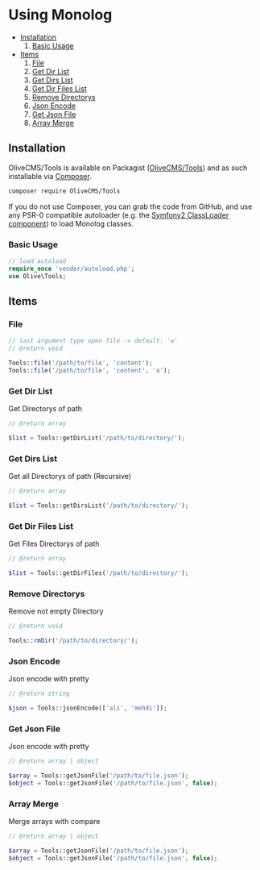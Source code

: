 # Using Monolog

- [Installation](#installation)
  1. [Basic Usage](#basic-usage)
- [Items](#items)
  1. [File](#file)
  2. [Get Dir List](#get-dir-list)
  3. [Get Dirs List](#get-dirs-list)
  4. [Get Dir Files List](#get-dir-files-list)
  5. [Remove Directorys](#remove-directorys)
  6. [Json Encode](#json-encode)
  7. [Get Json File](#get-json-file)
  8. [Array Merge](#array-merge)

## Installation

OliveCMS/Tools is available on Packagist ([OliveCMS/Tools](http://packagist.org/packages/OliveCMS/Tools)) and as such installable via [Composer](http://getcomposer.org/).

```bash
composer require OliveCMS/Tools
```

If you do not use Composer, you can grab the code from GitHub, and use any PSR-0 compatible autoloader (e.g. the [Symfony2 ClassLoader component](https://github.com/symfony/ClassLoader)) to load Monolog classes.


### Basic Usage

``` php
// load autoload
require_once 'vendor/autoload.php';
use Olive\Tools;
```

## Items


### File

``` php
// last argument type open file -> default: 'w'
// @return void

Tools::file('/path/to/file', 'content');
Tools::file('/path/to/file', 'content', 'a');
```

### Get Dir List

Get Directorys of path

``` php
// @return array

$list = Tools::getDirList('/path/to/directory/');
```

### Get Dirs List

Get all Directorys of path (Recursive)

``` php
// @return array

$list = Tools::getDirsList('/path/to/directory/');
```

### Get Dir Files List

Get Files Directorys of path

``` php
// @return array

$list = Tools::getDirFiles('/path/to/directory/');
```

### Remove Directorys

Remove not empty Directory

``` php
// @return void

Tools::rmDir('/path/to/directory/');
```

### Json Encode

Json encode with pretty

``` php
// @return string

$json = Tools::jsonEncode(['ali', 'mehdi']);
```

### Get Json File

Json encode with pretty

``` php
// @return array | object

$array = Tools::getJsonFile('/path/to/file.json');
$object = Tools::getJsonFile('/path/to/file.json', false);
```

### Array Merge

Merge arrays with compare

``` php
// @return array | object

$array = Tools::getJsonFile('/path/to/file.json');
$object = Tools::getJsonFile('/path/to/file.json', false);
```
